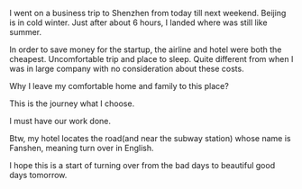 I went on a business trip to Shenzhen from today till next weekend. Beijing is in cold winter. Just after about 6 hours, I landed where was still like summer. 

In order to save money for the startup, the airline and hotel were both the cheapest. Uncomfortable trip and place to sleep. Quite different from when I was in large company with no consideration about these costs. 

Why I leave my comfortable home and family to this place?

This is the journey what I choose. 

I must have our work done. 

Btw, my hotel locates the road(and near the subway station) whose name is Fanshen, meaning turn over in English. 

I hope this is a start of turning over from the bad days to beautiful good days tomorrow.